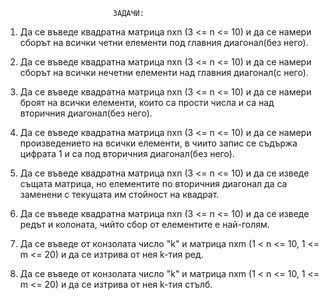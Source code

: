 							ЗАДАЧИ:


1. Да се въведе квадратна матрица nxn (3 <= n <= 10) и да се намери сборът на всички четни елементи под главния диагонал(без него).

2. Да се въведе квадратна матрица nxn (3 <= n <= 10) и да се намери сборът на всички нечетни елементи над главния диагонал(с него).

3. Да се въведе квадратна матрица nxn (3 <= n <= 10) и да се намери броят на всички елементи, които са прости числа и са над 
   вторичния диагонал(без него).

4. Да се въведе квадратна матрица nxn (3 <= n <= 10) и да се намери произведението на всички елементи, в чиито запис се съдържа 
   цифрата 1 и са под вторичния диагонал(без него).

5. Да се въведе квадратна матрица nxn (3 <= n <= 10) и да се изведе същата матрица, но елементите по вторичния диагонал да са 
   заменени с текущата им стойност на квадрат.

6.  Да се въведе квадратна матрица nxn (3 <= n <= 10) и да се изведе редът и колоната, чийто сбор от елементите е най-голям.

7. Да се въведе от конзолата число "k" и матрица nxm (1 < n <= 10, 1 <= m <= 20) и да се изтрива от нея k-тия ред.

8. Да се въведе от конзолата число "k" и матрица nxm (1 < n <= 10, 1 <= m <= 20) и да се изтрива от нея k-тия стълб.
